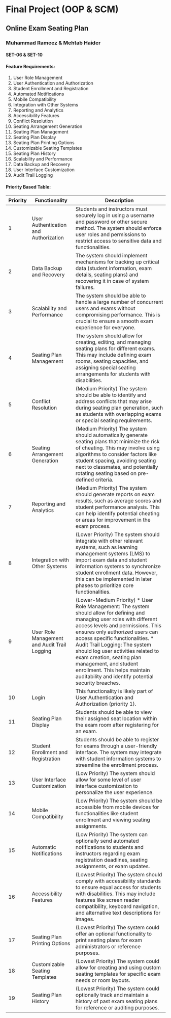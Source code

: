 # Final Project (OOP & SCM)
## Online Exam Seating Plan
### Muhammad Rameez & Mehtab Haider
#### SET-06 & SET-10

#### Feature Requirements:
1. User Role Management
2. User Authentication and Authorization
3. Student Enrollment and Registration
4. Automated Notifications
5. Mobile Compatibility
6. Integration with Other Systems
7. Reporting and Analytics
8. Accessibility Features
9. Conflict Resolution
10. Seating Arrangement Generation
11. Seating Plan Management
12. Seating Plan Display
13. Seating Plan Printing Options
14. Customizable Seating Templates
15. Seating Plan History
16. Scalability and Performance
17. Data Backup and Recovery
18. User Interface Customization
19. Audit Trail Logging

#### Priority Based Table:
| Priority | Functionality                           | Description                                                                                                                                                                        |
|----------|-----------------------------------------|------------------------------------------------------------------------------------------------------------------------------------------------------------------------------------|
| 1        | User Authentication and Authorization  | Students and instructors must securely log in using a username and password or other secure method. The system should enforce user roles and permissions to restrict access to sensitive data and functionalities. |
| 2        | Data Backup and Recovery               | The system should implement mechanisms for backing up critical data (student information, exam details, seating plans) and recovering it in case of system failures.                   |
| 3        | Scalability and Performance           | The system should be able to handle a large number of concurrent users and exams without compromising performance. This is crucial to ensure a smooth exam experience for everyone. |
| 4        | Seating Plan Management               | The system should allow for creating, editing, and managing seating plans for different exams. This may include defining exam rooms, seating capacities, and assigning special seating arrangements for students with disabilities. |
| 5        | Conflict Resolution                   | (Medium Priority) The system should be able to identify and address conflicts that may arise during seating plan generation, such as students with overlapping exams or special seating requirements. |
| 6        | Seating Arrangement Generation        | (Medium Priority) The system should automatically generate seating plans that minimize the risk of cheating. This may involve using algorithms to consider factors like student spacing, avoiding seating next to classmates, and potentially rotating seating based on pre-defined criteria. |
| 7        | Reporting and Analytics              | (Medium Priority) The system should generate reports on exam results, such as average scores and student performance analysis. This can help identify potential cheating or areas for improvement in the exam process. |
| 8        | Integration with Other Systems        | (Lower Priority) The system should integrate with other relevant systems, such as learning management systems (LMS) to import exam data and student information systems to synchronize student enrollment data. However, this can be implemented in later phases to prioritize core functionalities. |
| 9        | User Role Management and Audit Trail Logging | (Lower-Medium Priority) * User Role Management: The system should allow for defining and managing user roles with different access levels and permissions. This ensures only authorized users can access specific functionalities. * Audit Trail Logging: The system should log user activities related to exam creation, seating plan management, and student enrollment. This helps maintain auditability and identify potential security breaches. |
| 10       | Login                                 | This functionality is likely part of User Authentication and Authorization (priority 1).                                                                                          |
| 11       | Seating Plan Display                  | Students should be able to view their assigned seat location within the exam room after registering for an exam.                                                                    |
| 12       | Student Enrollment and Registration   | Students should be able to register for exams through a user-friendly interface. The system may integrate with student information systems to streamline the enrollment process.         |
| 13       | User Interface Customization         | (Low Priority) The system should allow for some level of user interface customization to personalize the user experience.                                                          |
| 14       | Mobile Compatibility                  | (Low Priority) The system should be accessible from mobile devices for functionalities like student enrollment and viewing seating assignments.                                   |
| 15       | Automatic Notifications               | (Low Priority) The system can optionally send automated notifications to students and instructors regarding exam registration deadlines, seating assignments, or exam updates.     |
| 16       | Accessibility Features                | (Lowest Priority) The system should comply with accessibility standards to ensure equal access for students with disabilities. This may include features like screen reader compatibility, keyboard navigation, and alternative text descriptions for images. |
| 17       | Seating Plan Printing Options         | (Lowest Priority) The system could offer an optional functionality to print seating plans for exam administrators or reference purposes.                                             |
| 18       | Customizable Seating Templates       | (Lowest Priority) The system could allow for creating and using custom seating templates for specific exam needs or room layouts.                                                      |
| 19       | Seating Plan History                  | (Lowest Priority) The system could optionally track and maintain a history of past exam seating plans for reference or auditing purposes.                                                 |
